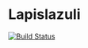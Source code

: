 Lapislazuli
===========
[![Build Status](https://travis-ci.org/LapisBot/Lapislazuli.svg?branch=master)](https://travis-ci.org/LapisBot/Lapislazuli)
